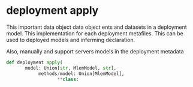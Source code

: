 # deployment apply

This important data object data object ents and datasets in a deployment model.
This implementation for each deployment metafiles. This can be used to deployed
models and inferming declaration.

Also, manually and support servers models in the deployment metadata

```py
def deployment apply(
       model: Union[str, MlemModel, str],
            methods/model: Union[MlemModel],
                   **class:

```
